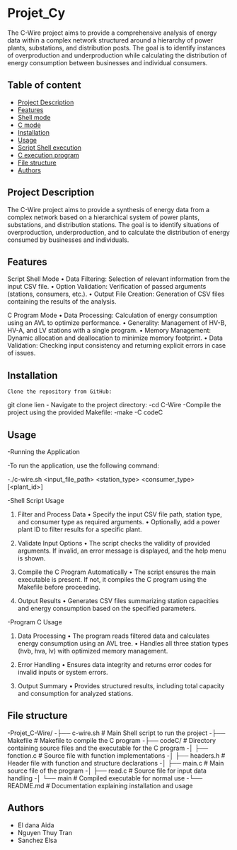 # Projet_Cy

The C-Wire project aims to provide a comprehensive analysis of energy data within a complex network structured around a hierarchy of power plants, substations, and distribution posts. The goal is to identify instances of overproduction and underproduction while calculating the distribution of energy consumption between businesses and individual consumers.

## Table of content 
- [Project Description](#project-description)
- [Features](#features)
- [Shell mode](#Shell-mode)
- [C mode](#c-mode)
- [Installation](#installation)
- [Usage](#usage)
- [Script Shell execution](#script-shell-execution)
- [C execution program](#c-execution-program)
- [File structure](#file-structure)
- [Authors](#authors)

## Project Description
The C-Wire project aims to provide a synthesis of energy data from a complex network based on a hierarchical system of power plants, substations, and distribution stations. The goal is to identify situations of overproduction, underproduction, and to calculate the distribution of energy consumed by businesses and individuals.

## Features
Script Shell Mode
	•	Data Filtering: Selection of relevant information from the input CSV file.
	•	Option Validation: Verification of passed arguments (stations, consumers, etc.).
	•	Output File Creation: Generation of CSV files containing the results of the analysis.

C Program Mode
	•	Data Processing: Calculation of energy consumption using an AVL to optimize performance.
	•	Generality: Management of HV-B, HV-A, and LV stations with a single program.
	•	Memory Management: Dynamic allocation and deallocation to minimize memory footprint.
	•	Data Validation: Checking input consistency and returning explicit errors in case of issues.

## Installation 
	Clone the repository from GitHub:
git clone lien
	- Navigate to the project directory:
-cd C-Wire
	-Compile the project using the provided Makefile:
-make -C codeC


## Usage
-Running the Application

-To run the application, use the following command:

-./c-wire.sh <input_file_path> <station_type> <consumer_type> [<plant_id>]

-Shell Script Usage

1. Filter and Process Data
	•	Specify the input CSV file path, station type, and consumer type as required arguments.
	•	Optionally, add a power plant ID to filter results for a specific plant.

2. Validate Input Options
	•	The script checks the validity of provided arguments. If invalid, an error message is displayed, and the help menu is shown.

3. Compile the C Program Automatically
	•	The script ensures the main executable is present. If not, it compiles the C program using the Makefile before proceeding.

4. Output Results
	•	Generates CSV files summarizing station capacities and energy consumption based on the specified parameters.

-Program C Usage

1. Data Processing
	•	The program reads filtered data and calculates energy consumption using an AVL tree.
	•	Handles all three station types (hvb, hva, lv) with optimized memory management.

2. Error Handling
	•	Ensures data integrity and returns error codes for invalid inputs or system errors.

3. Output Summary
	•	Provides structured results, including total capacity and consumption for analyzed stations.

## File structure
-Projet_C-Wire/
-├── c-wire.sh          # Main Shell script to run the project
-├── Makefile           # Makefile to compile the C program
-├── codeC/             # Directory containing source files and the executable for the C program
-│   ├── fonction.c     # Source file with function implementations
-│   ├── headers.h      # Header file with function and structure declarations
-│   ├── main.c         # Main source file of the program
-│   ├── read.c         # Source file for input data handling
-│   └── main           # Compiled executable for normal use
-└── README.md          # Documentation explaining installation and usage


 ## Authors
- El dana Aida
- Nguyen Thuy Tran
- Sanchez Elsa






 
